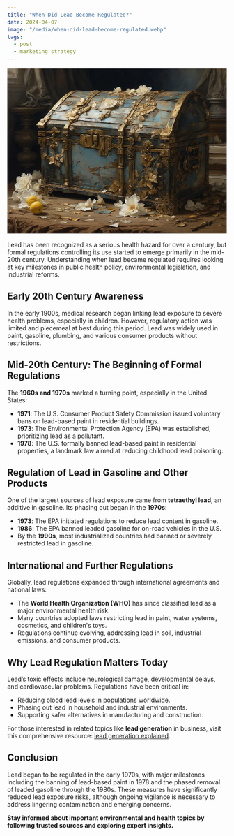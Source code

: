 ```yaml
---
title: "When Did Lead Become Regulated?"
date: 2024-04-07
image: "/media/when-did-lead-become-regulated.webp"
tags:
  - post
  - marketing strategy
---
```


![When Did Lead Become Regulated?](/media/when-did-lead-become-regulated.webp)

Lead has been recognized as a serious health hazard for over a century, but formal regulations controlling its use started to emerge primarily in the mid-20th century. Understanding when lead became regulated requires looking at key milestones in public health policy, environmental legislation, and industrial reforms.

## Early 20th Century Awareness

In the early 1900s, medical research began linking lead exposure to severe health problems, especially in children. However, regulatory action was limited and piecemeal at best during this period. Lead was widely used in paint, gasoline, plumbing, and various consumer products without restrictions.

## Mid-20th Century: The Beginning of Formal Regulations

The **1960s and 1970s** marked a turning point, especially in the United States:

- **1971**: The U.S. Consumer Product Safety Commission issued voluntary bans on lead-based paint in residential buildings.
- **1973**: The Environmental Protection Agency (EPA) was established, prioritizing lead as a pollutant.
- **1978**: The U.S. formally banned lead-based paint in residential properties, a landmark law aimed at reducing childhood lead poisoning.

## Regulation of Lead in Gasoline and Other Products

One of the largest sources of lead exposure came from **tetraethyl lead**, an additive in gasoline. Its phasing out began in the **1970s**:

- **1973**: The EPA initiated regulations to reduce lead content in gasoline.
- **1986**: The EPA banned leaded gasoline for on-road vehicles in the U.S.
- By the **1990s**, most industrialized countries had banned or severely restricted lead in gasoline.

## International and Further Regulations

Globally, lead regulations expanded through international agreements and national laws:

- The **World Health Organization (WHO)** has since classified lead as a major environmental health risk.
- Many countries adopted laws restricting lead in paint, water systems, cosmetics, and children's toys.
- Regulations continue evolving, addressing lead in soil, industrial emissions, and consumer products.

## Why Lead Regulation Matters Today

Lead’s toxic effects include neurological damage, developmental delays, and cardiovascular problems. Regulations have been critical in:

- Reducing blood lead levels in populations worldwide.
- Phasing out lead in household and industrial environments.
- Supporting safer alternatives in manufacturing and construction.

For those interested in related topics like **lead generation** in business, visit this comprehensive resource: [lead generation explained](https://leadcraftr.com/posts/lead-generation/).

## Conclusion

Lead began to be regulated in the early 1970s, with major milestones including the banning of lead-based paint in 1978 and the phased removal of leaded gasoline through the 1980s. These measures have significantly reduced lead exposure risks, although ongoing vigilance is necessary to address lingering contamination and emerging concerns.

**Stay informed about important environmental and health topics by following trusted sources and exploring expert insights.**
